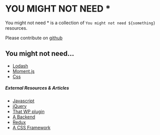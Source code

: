 # YOU MIGHT NOT NEED *

You might not need * is a collection of `You might not need ${something}` resources.  

Please contribute on [github](https://github.com/cedmax/youmightnotneed)

## You might not need...
* [Lodash](/lodash) 
* [Moment.js](/momentjs)  
* [Css](/css)  

##### External Resources & Articles
* [Javascript](http://youmightnotneedjs.com/)
* [jQuery](http://youmightnotneedjquery.com/)  
* [That WP plugin](https://youmightnotneedthatwpplugin.com)  
* [A Backend](https://github.com/anaibol/awesome-serverless/blob/master/README.md)  
* [Redux](https://medium.com/@dan_abramov/you-might-not-need-redux-be46360cf367)  
* [A CSS Framework](https://hacks.mozilla.org/2016/04/you-might-not-need-a-css-framework/)

